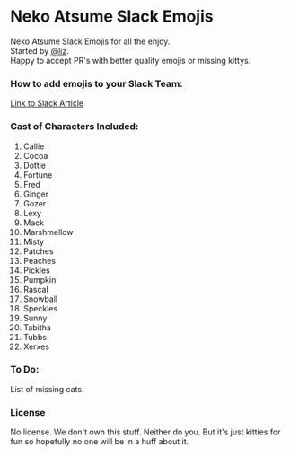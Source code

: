 # Neko Atsume Slack Emojis

Neko Atsume Slack Emojis for all the enjoy.  
Started by [@liz](https://github.com/liz).  
Happy to accept PR's with better quality emojis or missing kittys.  

### How to add emojis to your Slack Team:

[Link to Slack Article](https://get.slack.help/hc/en-us/articles/206870177-Creating-custom-emoji)

### Cast of Characters Included:

1. Callie 
2. Cocoa
3. Dottie
4. Fortune
5. Fred
6. Ginger
6. Gozer
7. Lexy
8. Mack
9. Marshmellow
10. Misty
10. Patches
11. Peaches
12. Pickles
13. Pumpkin
14. Rascal
15. Snowball
16. Speckles
17. Sunny
18. Tabitha
19. Tubbs
20. Xerxes

### To Do:

List of missing cats.

### License 
No license.  We don't own this stuff.  Neither do you.  But it's just kitties for fun so hopefully no one will be in a huff about it.
